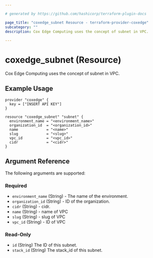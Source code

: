 ```yaml
---

# generated by https://github.com/hashicorp/terraform-plugin-docs

page_title: "coxedge_subnet Resource - terraform-provider-coxedge"
subcategory: ""
description: Cox Edge Computing uses the concept of subnet in VPC.
  
---
```


# coxedge_subnet (Resource)

Cox Edge Computing uses the concept of subnet in VPC.

Example Usage
---

```
provider "coxedge" {
  key = ["INSERT API KEY"]
}

resource "coxedge_subnet" "subnet" {
  environment_name = "<environment_name>"
  organization_id  = "<organization_id>"
  name             = "<name>"
  slug             = "<slug>"
  vpc_id           = "<vpc_id>"
  cidr             = "<cidr>"
}
```

<!-- schema generated by tfplugindocs -->

## Argument Reference

The following arguments are supported:

### Required

- `environment_name` (String) - The name of the environment.
- `organization_id` (String) - ID of the organization.
- `cidr` (String) - cidr.
- `name` (String) - name of VPC
- `slug` (String) - slug of VPC
- `vpc_id` (String) - ID of VPC

### Read-Only

- `id` (String) The ID of this subnet.
- `stack_id` (String) The stack_id of this subnet.
